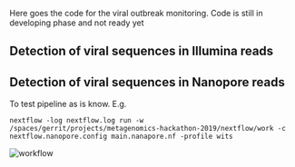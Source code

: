 Here goes the code for the viral outbreak monitoring. Code is still in developing phase and not ready yet

## Detection of viral sequences in Illumina reads

## Detection of viral sequences in Nanopore reads

To test pipeline as is know. E.g.

```
nextflow -log nextflow.log run -w /spaces/gerrit/projects/metagenomics-hackathon-2019/nextflow/work -c nextflow.nanopore.config main.nanapore.nf -profile wits
```

![workflow](https://raw.githubusercontent.com/h3abionet/h3ameta/master/viraldetectmaster/main.nanapore.png "Workflow")



